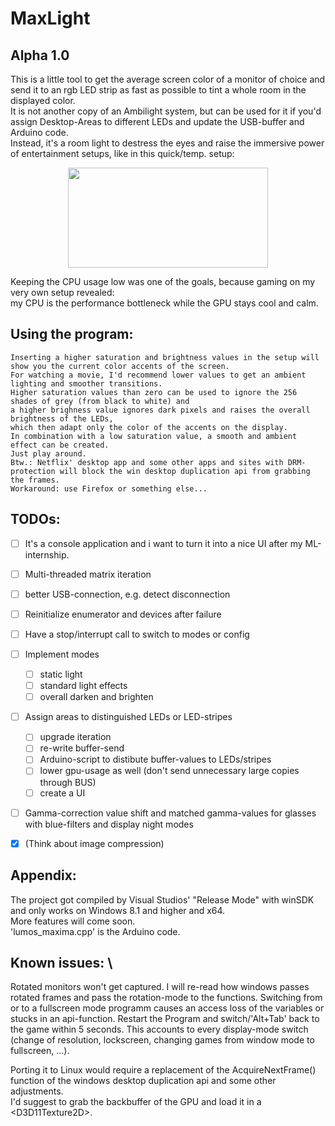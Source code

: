 # MaxLight
## Alpha 1.0
This is a little tool to get the average screen color of a monitor of choice and send it to an rgb LED strip as fast as possible to tint a whole room in the displayed color. \
It is not another copy of an Ambilight system, but can be used for it if you'd assign Desktop-Areas to different LEDs and update the USB-buffer and Arduino code. \
Instead, it's a room light to destress the eyes and raise the immersive power of entertainment setups, like in this quick/temp. setup:


<p align="center"><img src="https://user-images.githubusercontent.com/29096190/120733553-bbab7e80-c4e7-11eb-9283-43d97362c2dc.gif" width="320" height="160" /></p>



Keeping the CPU usage low was one of the goals, because gaming on my very own setup revealed: \
  my CPU is the performance bottleneck while the GPU stays cool and calm. 

## Using the program: 
```
Inserting a higher saturation and brightness values in the setup will show you the current color accents of the screen. 
For watching a movie, I'd recommend lower values to get an ambient lighting and smoother transitions. 
Higher saturation values than zero can be used to ignore the 256 shades of grey (from black to white) and 
a higher brighness value ignores dark pixels and raises the overall brightness of the LEDs,
which then adapt only the color of the accents on the display. 
In combination with a low saturation value, a smooth and ambient effect can be created. 
Just play around. 
Btw.: Netflix' desktop app and some other apps and sites with DRM-protection will block the win desktop duplication api from grabbing the frames. 
Workaround: use Firefox or something else... 
```

## TODOs:
- [ ] It's a console application and i want to turn it into a nice UI after my ML-internship.
- [ ] Multi-threaded matrix iteration
- [ ] better USB-connection, e.g. detect disconnection
- [ ] Reinitialize enumerator and devices after failure
- [ ] Have a stop/interrupt call to switch to modes or config
- [ ] Implement modes 
    - [ ] static light
    - [ ] standard light effects
    - [ ] overall darken and brighten 
- [ ] Assign areas to distinguished LEDs or LED-stripes 
    - [ ] upgrade iteration 
    - [ ] re-write buffer-send
    - [ ] Arduino-script to distibute buffer-values to LEDs/stripes
    - [ ] lower gpu-usage as well (don't send unnecessary large copies through BUS)
    - [ ] create a UI
- [ ] Gamma-correction value shift and matched gamma-values for glasses with blue-filters and display night modes
- [x] (Think about image compression)



## Appendix:
The project got compiled by Visual Studios' "Release Mode"  with winSDK and only works on Windows 8.1 and higher and x64. \
More features will come soon. \
'lumos_maxima.cpp' is the Arduino code. 


## Known issues: \
Rotated monitors won't get captured. I will re-read how windows passes rotated frames and pass the rotation-mode to the functions. 
Switching from or to a fullscreen mode programm causes an access loss of the variables or stucks in an api-function. Restart the Program and switch/'Alt+Tab' back to the game within 5 seconds. This accounts to every display-mode switch (change of resolution, lockscreen, changing games from window mode to fullscreen, ...).


Porting it to Linux would require a replacement of the AcquireNextFrame() function of the windows desktop duplication api and some other adjustments. \
I'd suggest to grab the backbuffer of the GPU and load it in a \<D3D11Texture2D\>.
